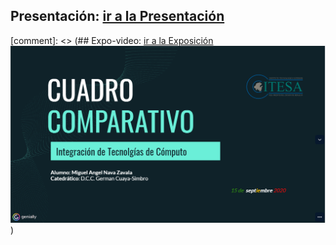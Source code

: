 ## Presentación: [ir a la Presentación](https://view.genial.ly/5f5969b2e4e45a0d97f61f3d/presentation-tabla-comparativa-proveedores-y-servicios-en-la-nube)
[comment]: <> (## Expo-video: [ir a la Exposición](https://navaxa.github.io/9FB1-Integracion-de-Tecnologias-de-Computo/Unidad%201/Cuadro/video/expo.html) 
![alt text](video/presentacion.PNG))
